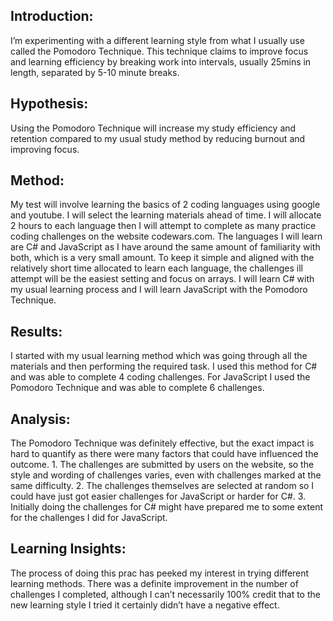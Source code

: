 <h2>Introduction:</h2>
I’m experimenting with a different learning style from what I usually use called the Pomodoro Technique.
This technique claims to improve focus and learning efficiency by breaking work into intervals, usually 25mins in length, separated by 5-10 minute breaks.

<h2>Hypothesis:</h2>
Using the Pomodoro Technique will increase my study efficiency and retention compared to my usual study method by reducing burnout and improving focus.

<h2>Method:</h2>
My test will involve learning the basics of 2 coding languages using google and youtube.
I will select the learning materials ahead of time.
I will allocate 2 hours to each language then I will attempt to complete as many practice coding challenges on the website codewars.com.
The languages I will learn are C# and JavaScript as I have around the same amount of familiarity with both, which is a very small amount.
To keep it simple and aligned with the relatively short time allocated to learn each language, the challenges ill attempt will be the easiest setting and focus on arrays.
I will learn C# with my usual learning process and I will learn JavaScript with the Pomodoro Technique.

<h2>Results:</h2>
I started with my usual learning method which was going through all the materials and then performing the required task.
I used this method for C# and was able to complete 4 coding challenges.
For JavaScript I used the Pomodoro Technique and was able to complete 6 challenges.

<h2>Analysis:</h2>
The Pomodoro Technique was definitely effective, but the exact impact is hard to quantify as there were many factors that could have influenced the outcome. 
1.	The challenges are submitted by users on the website, so the style and wording of challenges varies, even with challenges marked at the same difficulty.
2.	The challenges themselves are selected at random so I could have just got easier challenges for JavaScript or harder for C#.
3.	Initially doing the challenges for C# might have prepared me to some extent for the challenges I did for JavaScript.


<h2>Learning Insights:</h2>
The process of doing this prac has peeked my interest in trying different learning methods.
There was a definite improvement in the number of challenges I completed, although I can’t necessarily 100% credit that to the new learning style I tried it certainly didn’t have a negative effect. 
